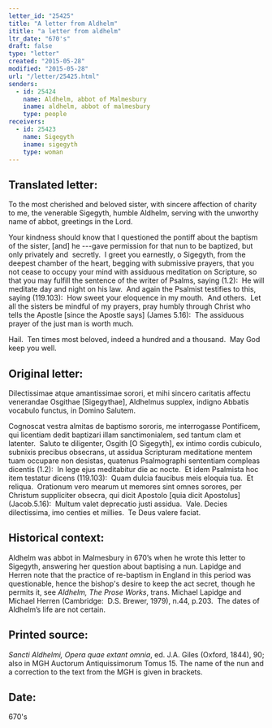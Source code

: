 ```yaml
---
letter_id: "25425"
title: "A letter from Aldhelm"
ititle: "a letter from aldhelm"
ltr_date: "670's"
draft: false
type: "letter"
created: "2015-05-28"
modified: "2015-05-28"
url: "/letter/25425.html"
senders:
  - id: 25424
    name: Aldhelm, abbot of Malmesbury
    iname: aldhelm, abbot of malmesbury
    type: people
receivers:
  - id: 25423
    name: Sigegyth
    iname: sigegyth
    type: woman
---
```

<h2> Translated letter:</h2><p>To the most cherished and beloved sister, with sincere affection of charity to me, the venerable Sigegyth, humble Aldhelm, serving with the unworthy name of abbot, greetings in the Lord.</p><p>Your kindness should know that I questioned the pontiff about the baptism of the sister, [and] he ---gave permission for that nun to be baptized, but only privately and&nbsp; secretly.&nbsp; I greet you earnestly, o Sigegyth, from the deepest chamber of the heart, begging with submissive prayers, that you not cease to occupy your mind with assiduous meditation on Scripture, so that you may fulfill the sentence of the writer of Psalms, saying (1.2):&nbsp; He will meditate day and night on his law.&nbsp; And again the Psalmist testifies to this, saying (119.103):&nbsp; How sweet your eloquence in my mouth.&nbsp; And others.&nbsp; Let all the sisters be mindful of my prayers, pray humbly through Christ who tells the Apostle [since the Apostle says] (James 5.16):&nbsp; The assiduous prayer of the just man is worth much.&nbsp;</p><p>Hail.&nbsp; Ten times most beloved, indeed a hundred and a thousand.&nbsp; May God keep you well.&nbsp;</p><h2 class="mt-4"> Original letter:</h2><p>Dilectissimae atque amantissimae sorori, et mihi sincero caritatis affectu venerandae Osgithae [Sigegythae], Aldhelmus supplex, indigno Abbatis vocabulo functus, in Domino Salutem.</p><p>Cognoscat vestra almitas de baptismo sororis, me interrogasse Pontificem, qui licentiam dedit baptizari illam sanctimonialem, sed tantum clam et latenter.&nbsp; Saluto te diligenter, Osgith [O Sigegyth], ex intimo cordis cubiculo, subnixis precibus obsecrans, ut assidua Scripturam meditatione mentem tuam occupare non desistas, quatenus Psalmographi sententiam compleas dicentis (1.2):&nbsp; In lege ejus meditabitur die ac nocte.&nbsp; Et idem Psalmista hoc item testatur dicens (119.103):&nbsp; Quam dulcia faucibus meis eloquia tua.&nbsp; Et reliqua.&nbsp; Orationum vero mearum ut memores sint omnes sorores, per Christum suppliciter obsecra, qui dicit Apostolo [quia dicit Apostolus] (Jacob.5.16):&nbsp; Multum valet deprecatio justi assidua.&nbsp; Vale. Decies dilectissima, imo centies et millies.&nbsp; Te Deus valere faciat.</p><h2 class="mt-4"> Historical context:</h2><p>Aldhelm was abbot in Malmesbury in 670’s when he wrote this letter to Sigegyth, answering her question about baptising a nun. Lapidge and Herren note that the practice of re-baptism in England in this period was questionable, hence the bishop's desire to keep the act secret, though he permits it, see <i>Aldhelm, The Prose Works</i>, trans. Michael Lapidge and Michael Herren (Cambridge:&nbsp; D.S. Brewer, 1979), n.44, p.203. &nbsp;The dates of Aldhelm’s life are not certain.</p><h2 class="mt-4"> Printed source:</h2><p><i>Sancti Aldhelmi, Opera quae extant omnia</i>, ed. J.A. Giles (Oxford, 1844), 90; also in MGH Auctorum Antiquissimorum Tomus 15. The name of the nun and a correction to the text from the MGH is given in brackets.&nbsp;</p><h2 class="mt-4"> Date:</h2>670's